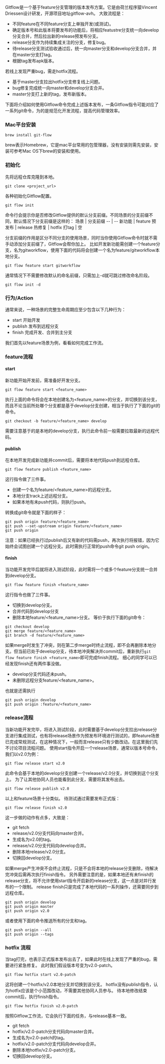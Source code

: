 Gitflow是一个基于feature分支管理的版本发布方案。它是由荷兰程序猿Vincent Driessen设计研发，开源项目地址gitflow-avh。
大致流程是：
- 不同feature在不同feature分支上单独开发(或测试)。
- 确定版本号和此版本将要发布的功能后，将相应featustre分支统一向develop分支合并，然后拉出新的release预发布分支。
- release分支作为持续集成关注的分支，修复bug。
- 待release分支测试验收通过后，统一向master分支和develop分支合并，并在master分支打tag。
- 根据tag发布apk版本。

若线上发现严重bug，需走hotfix流程。
- 基于master分支拉出hotfix分支修复线上问题。
- bug修复完成统一向master和develop分支合并。
- master分支打上新的tag，发布新版本。

下面将介绍如何使用Gitflow命令完成上述版本发布，一条Gitflow指令可能对应了一系列git命令，为的是规范化开发流程，提高代码管理效率。

### Mac平台安装
```
brew install git-flow
```
brew表示Homebrew，它是mac平台常用的包管理器，没有安装则需先安装，安装可参考Mac OS下brew的安装和使用。

### 初始化

先将远程仓库克隆到本地。
```
git clone <project_url>
```
各种初始化Gitflow配置。
```
git flow init
```
命令行会提示你是否修改Gitflow提供的默认分支前缀。不同场景的分支前缀不同，默认情况下分支前缀是这样的：
场景 | 分支前缀
-- | --
新功能 | feature
预发布 | release
热修复 | hotfix
打tag | 空

分支前缀的作用是区分不同分支的使用场景，同时当你使用Gitflow命令时就不需手动添加分支前缀了，Gitflow会帮你加上。
比如开发新功能需创建一个feature分支，名为gitworkflow，使用下面的代码将会创建一个名为feature/gitworkflow本地分支。

```
git flow feature start gitworkflow
```
通常情况下不需要修改默认的命名前缀，只需加上-d就可跳过修改命名阶段。
```
git flow init -d
```

### 行为/Action
通常来说，一种场景的完整生命周期应至少包含以下几种行为：
- start 开始开发
- publish 发布到远程分支
- finish 完成开发、合并到主分支

我们首先以feature场景为例，看看如何完成工作流。

### feature流程

#### start
新功能开始开发前，需准备好开发分支。
```
git flow feature start <feature_name>
```
执行上面的命令将会在本地创建名为<feature_name>的分支，并切换到该分支，而且不论当前所处哪个分支都是基于develop分支创建，相当于执行了下面的git的命令。

```
git checkout -b feature/<feature_name> develop
```
需要注意基于的是本地的develop分支，执行此命令前一般需要拉取最新的远程代码。

#### publish

在本地开发完成新功能并commit后，需要将本地代码push到远程仓库。
```
git flow feature publish <feature_name>
```
这行指令做了三件事。
- 创建一个名为feature/<feature_name>的远程分支。
- 本地分支track上述远程分支。
- 如果本地有未push代码，则执行push。

转换成git命令就是下面的样子：
```
git push origin feature/<feature_name>
git push --set-upstream origin feature/<feature_name>
git push origin
```

注意：如果已经执行过publish后又有新的代码需push，再次执行将报错，因为它始终会试图创建一个远程分支。此时需执行正常的push命令git push origin。
#### finish
当功能开发完毕后就将进入测试阶段，此时需将一个或多个feature分支统一合并到develop分支。
```
git flow feature finish <feature_name>
```
这行指令也做了三件事。
- 切换到develop分支。
- 合并代码到develop分支
- 删除本地feature/<feature_name>分支。
等价于执行下面的git命令：
```
git checkout develop
git merge feature/<feature_name>
git branch -d feature/<feature_name>
```
如果merge时发生了冲突，则在第二步merge时终止流程，即不会再删除本地分支。但当前已处于develop分支，待本地冲突解决并commit后，重新执行`git flow feature finish <feature_name>`即可完成finish流程。
细心的同学可以已经发现finish还有两件事没做。
- develop分支代码还未push。
- 未删除远程分支feature/<feature_name>。

也就是还需执行
```
git push origin develop
git push origin :feature/<feature_name>
```
### release流程
当新功能开发完毕，将进入测试阶段，此时需要基于develop分支拉出release分支进行集成测试，也有将release场景作为预发布环境进行测试的，即feature场景已完成常规测试，在这种情况下，一般而言release只有少数改动。在这里我们先不讨论项目流程问题。
使用start指令开启一个release场景，通常以版本号命令，我们以v2.0为例：
```
git flow release start v2.0
```
此命令会基于本地的develop分支创建一个release/v2.0分支，并切换到这个分支上。
为了让其他协同人员也能看到此分支，需要将其发布出去。
```
git flow release publish v2.0
```
以上和feature场景十分类似。
待测试通过需要发布正式版：
```
git flow release finish v2.0
```
这一步做的动作有点多，大致是：
- git fetch
- release/v2.0分支代码向master合并。
- 生成名为v2.0的tag。
- release/v2.0分支代码向develop合并。
- 删除本地release/v2.0分支。
- 切换回develop分支。

如果merge产生冲突不会终止流程，只是不会将本地的release分支删除，待解决完冲突后需再次执行finish指令。
另外需要注意的是，如果本地还有未finish的release分支，将不允许使用start指令开启新的release分支，这一点是对并行发布的一个限制。
release finish只是完成了本地代码的一系列操作，还需要同步到远程仓库。
```
git push origin develop
git push origin master
git push origin v2.0
```
或者使用下面的命令推送所有的分支和tag。
```
git push origin --all
git push origin --tags
```

### hotfix 流程

当tag打完，也表示正式版本发布出去了，如果此时在线上发现了严重的bug，需要进行紧急修复。
此时我们假设版本号变为v2.0-patch。
```
git flow hotfix start v2.0-patch
```
这将创建一个hotfix/v2.0本地分支并切换到该分支。 hotfix没有publish指令，认为hotfix应该是个小范围改动，不需要其他协同人员参与。
待本地修改结束commit后，执行finish指令。
```
git flow hotfix finish v2.0-patch
```
按照Gitflow工作流，它会执行下面的任务，与release基本一致。
- git fetch
- hotfix/v2.0-patch分支代码向master合并。
- 生成名为v2.0-patch的tag。
- hotfix/v2.0-patch分支代码向develop合并。
- 删除本地hotfix/v2.0-patch分支。
- 切换回develop分支。
